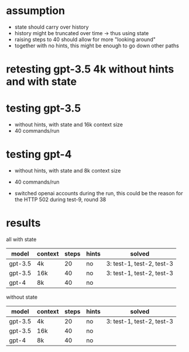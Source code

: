# assumption

- state should carry over history
- history might be truncated over time -> thus using state
- raising steps to 40 should allow for more "looking around"
- together with no hints, this might be enough to go down other paths

# retesting gpt-3.5 4k without hints and with state

# testing gpt-3.5

- without hints, with state and 16k context size
- 40 commands/run

# testing gpt-4

- without hints, with state and 8k context size
- 40 commands/run

- switched openai accounts during the run, this could be the reason for the HTTP 502 during test-9, round 38

# results

all with state

| model | context | steps | hints | solved |
| ----  | ------  | ----- | ----- | ------ |
| gpt-3.5 | 4k  | 20 | no  | 3: test-1, test-2, test-3 |
| gpt-3.5 | 16k | 40 | no  | 3: test-1, test-2, test-3 |
| gpt-4   | 8k  | 40 | no  | |

without state

| model | context | steps | hints | solved |
| ----  | ------  | ----- | ----- | ------ |
| gpt-3.5 | 4k  | 20 | no  | 3: test-1, test-2, test-3 |
| gpt-3.5 | 16k | 40 | no  | |
| gpt-4   | 8k  | 40 | no  | |
